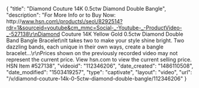 {
    "title": "Diamond Couture 14K  0.5ctw Diamond Double Bangle",
    "description": "For More Info or to Buy Now: http:\/\/www.hsn.com\/products\/seo\/8292514?rdr=1&sourceid=youtube&cm_mmc=Social-_-Youtube-_-ProductVideo-_-527138\r\nDiamond Couture 14K Yellow Gold 0.5ctw Diamond Double Band Bangle Bracelet\nIt takes two to make your style shine bright. Two dazzling bands, each unique in their own ways, create a bangle bracelet...\r\nPrices shown on the previously recorded video may not represent the current price.  View hsn.com to view the current selling price. HSN Item #527138",
    "videoid": "112346206",
    "date_created": "1486110508",
    "date_modified": "1503419257",
    "type": "captivate",
    "layout": "video",
    "url": "\/v\/diamond-couture-14k-0-5ctw-diamond-double-bangle\/112346206"
}